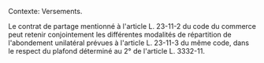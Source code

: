 Contexte: Versements.

Le contrat de partage mentionné à l'article L. 23-11-2 du code du commerce peut retenir conjointement les différentes modalités de répartition de l'abondement unilatéral prévues à l'article L. 23-11-3 du même code, dans le respect du plafond déterminé au 2° de l'article L. 3332-11.